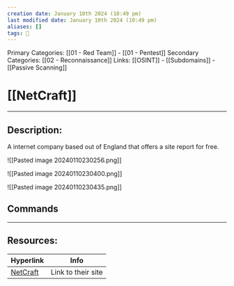 ```yaml
---
creation date: January 10th 2024 (10:49 pm)
last modified date: January 10th 2024 (10:49 pm)
aliases: []
tags: 🧰
---
```

 
Primary Categories: [[01 - Red Team]] - [[01 - Pentest]]
Secondary Categories:  [[02 - Reconnaissance]]
Links: [[OSINT]] - [[Subdomains]] - [[Passive Scanning]]
# [[NetCraft]]  
___

## Description:
A internet company based out of England that offers a site report for free.

![[Pasted image 20240110230256.png]]


![[Pasted image 20240110230400.png]]


![[Pasted image 20240110230435.png]]


## Commands



___

## Resources:

| Hyperlink                                      | Info |
| ---------------------------------------------- | ---- |
| [NetCraft](**https://searchdns.netcraft.com**) | Link to their site     |



